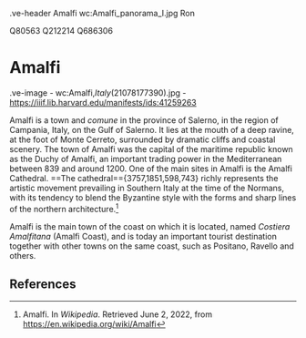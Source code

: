 .ve-header Amalfi wc:Amalfi_panorama_I.jpg Ron

Q80563 Q212214 Q686306

# Amalfi

.ve-image
    - wc:Amalfi,_Italy_(21078177390).jpg
    - https://iiif.lib.harvard.edu/manifests/ids:41259263

Amalfi is a town and _comune_ in the province of Salerno, in the region of Campania, Italy, on the Gulf of Salerno. It lies at the mouth of a deep ravine, at the foot of Monte Cerreto, surrounded by dramatic cliffs and coastal scenery. The town of Amalfi was the capital of the maritime republic known as the Duchy of Amalfi, an important trading power in the Mediterranean between 839 and around 1200. One of the main sites in Amalfi is the Amalfi Cathedral.  ==The cathedral=={3757,1851,598,743} richly represents the artistic movement prevailing in Southern Italy at the time of the Normans, with its tendency to blend the Byzantine style with the forms and sharp lines of the northern architecture.[^1]

Amalfi is the main town of the coast on which it is located, named _Costiera Amalfitana_ (Amalfi Coast), and is today an important tourist destination together with other towns on the same coast, such as Positano, Ravello and others.

## References

[^1]: Amalfi. In _Wikipedia_.  Retrieved June 2, 2022, from  https://en.wikipedia.org/wiki/Amalfi
